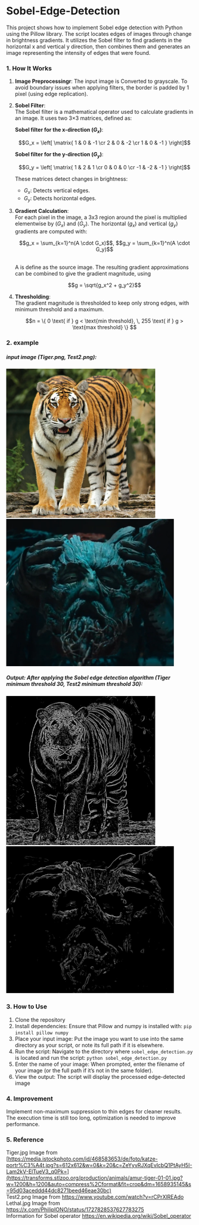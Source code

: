 # Sobel-Edge-Detection

This project shows how to implement Sobel edge detection with Python using the Pillow library. The script locates edges of images through change in brightness gradients. It utilizes the Sobel filter to find gradients in the horizontal x and vertical y direction, then combines them and generates an image representing the intensity of edges that were found.

### 1. How It Works

1. **Image Preprocessingr**:
   The input image is Converted to grayscale. To avoid boundary issues when applying filters, the border is padded by 1 pixel (using edge replication).

2. **Sobel Filter**:  
   The Sobel filter is a mathematical operator used to calculate gradients in an image. It uses two 3×3 matrices, defined as:

   **Sobel filter for the x-direction ($G_x$)**:
   
   <div align="center">  
   $$G_x = \left[ \matrix{ 1 & 0 & -1 \cr 2 & 0 & -2 \cr 1 & 0 & -1 } \right]$$  
   <div align="left"> 

   **Sobel filter for the y-direction ($G_y$)**:

   <div align="center">  
   $$G_y = \left[ \matrix{ 1 & 2 & 1 \cr 0 & 0 & 0 \cr -1 & -2 & -1 } \right]$$ 
   <div align="left"> 

   These matrices detect changes in brightness:  
   - $G_x$: Detects vertical edges.  
   - $G_y$: Detects horizontal edges.

3. **Gradient Calculation**:   
   For each pixel in the image, a 3x3 region around the pixel is multiplied elementwise by ($G_x$)​ and ($G_y$).
   The horizontal ($g_x$) and vertical ($g_y$) gradients are computed with:
   
   <div align="center">  
   $$g_x = \sum_{k=1}^n(A \cdot G_x)$$,   $$g_y = \sum_{k=1}^n(A \cdot G_y)$$    
   <div align="left">  
   <br>
      
   A is define as the source image. The resulting gradient approximations can be combined to give the gradient magnitude, using   

   <div align="center">  
   $$g = \sqrt{g_x^2 + g_y^2}$$   
   <div align="left">   

4. **Thresholding**:   
   The gradient magnitude is thresholded to keep only strong edges, with minimum threshold and a maximum.

   <div align="center">
   $$n = \{ 0 \text{ if } g < \text{min threshold}, \, 255 \text{ if } g > \text{max threshold} \} $$
   <div align="left"> 
   
### 2. example
##### input image (Tiger.png, Test2.png):
<p align="left">
  <img src="example_Images/Tiger.png" width="400" />
  <img src="example_Images/Test2.png" width="450" />
</p>

##### Output: After applying the Sobel edge detection algorithm (Tiger minimum threshold 30, Test2 minimum threshold 30):
<p align="left">
  <img src="example_Images/Tiger_sobel_min_threshold30.PNG" width="400" />
  <img src="example_Images/Test2_sobel_min_threshold30.PNG" width="450" />
</p>

### 3. How to Use
1. Clone the repository
2. Install dependencies: Ensure that Pillow and numpy is installed with:    `pip install pillow numpy`
3. Place your input image: Put the image you want to use into the same directory as your script, or note its full path if it is elsewhere.
4. Run the script: Navigate to the directory where `sobel_edge_detection.py` is located and run the script:   `python sobel_edge_detection.py`
5. Enter the name of your image: When prompted, enter the filename of your image (or the full path if it’s not in the same folder).
6. View the output: The script will display the processed edge-detected image

### 4. Improvement
Implement non-maximum suppression to thin edges for cleaner results.   
The execution time is still too long, optimization is needed to improve performance.   


### 5. Reference
Tiger.jpg Image from [https://media.istockphoto.com/id/468583653/de/foto/katze-portr%C3%A4t.jpg?s=612x612&w=0&k=20&c=ZeYyvRJXqEvlcbQ1PtAyH5I-Lam2kV-ElTueV3_q0Pk=](https://transforms.stlzoo.org/production/animals/amur-tiger-01-01.jpg?w=1200&h=1200&auto=compress%2Cformat&fit=crop&dm=1658935145&s=95d03aceddd44dc8271beed46eae30bc)   
Test2.png Image from https://www.youtube.com/watch?v=rCPrXlREAdo   
Lethal.jpg Image from https://x.com/PhilipIONO/status/1727828537627783275   
Information for Sobel operator https://en.wikipedia.org/wiki/Sobel_operator
